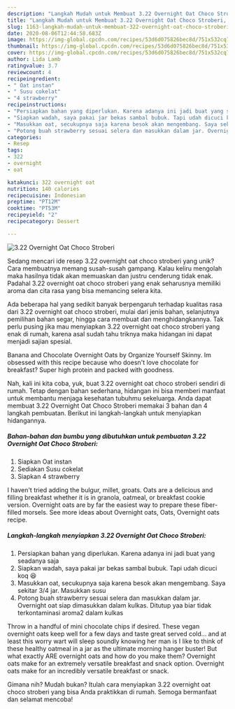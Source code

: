 ```yaml
---
description: "Langkah Mudah untuk Membuat 3.22 Overnight Oat Choco Stroberi, Bisa Manjain Lidah"
title: "Langkah Mudah untuk Membuat 3.22 Overnight Oat Choco Stroberi, Bisa Manjain Lidah"
slug: 1163-langkah-mudah-untuk-membuat-322-overnight-oat-choco-stroberi-bisa-manjain-lidah
date: 2020-08-06T12:44:58.683Z
image: https://img-global.cpcdn.com/recipes/53d6d075826bec8d/751x532cq70/322-overnight-oat-choco-stroberi-foto-resep-utama.jpg
thumbnail: https://img-global.cpcdn.com/recipes/53d6d075826bec8d/751x532cq70/322-overnight-oat-choco-stroberi-foto-resep-utama.jpg
cover: https://img-global.cpcdn.com/recipes/53d6d075826bec8d/751x532cq70/322-overnight-oat-choco-stroberi-foto-resep-utama.jpg
author: Lida Lamb
ratingvalue: 3.7
reviewcount: 4
recipeingredient:
- " Oat instan"
- " Susu cokelat"
- "4 strawberry"
recipeinstructions:
- "Persiapkan bahan yang diperlukan. Karena adanya ini jadi buat yang seadanya saja"
- "Siapkan wadah, saya pakai jar bekas sambal bubuk. Tapi udah dicuci koq 😆"
- "Masukkan oat, secukupnya saja karena besok akan mengembang. Saya sekitar 3/4 jar. Masukkan susu"
- "Potong buah strawberry sesuai selera dan masukkan dalam jar. Overnight oat siap dimasukkan dalam kulkas. Ditutup yaa biar tidak terkontaminasi aroma2 dalam kulkas"
categories:
- Resep
tags:
- 322
- overnight
- oat

katakunci: 322 overnight oat 
nutrition: 140 calories
recipecuisine: Indonesian
preptime: "PT12M"
cooktime: "PT53M"
recipeyield: "2"
recipecategory: Dessert

---
```



![3.22 Overnight Oat Choco Stroberi](https://img-global.cpcdn.com/recipes/53d6d075826bec8d/751x532cq70/322-overnight-oat-choco-stroberi-foto-resep-utama.jpg)

Sedang mencari ide resep 3.22 overnight oat choco stroberi yang unik? Cara membuatnya memang susah-susah gampang. Kalau keliru mengolah maka hasilnya tidak akan memuaskan dan justru cenderung tidak enak. Padahal 3.22 overnight oat choco stroberi yang enak seharusnya memiliki aroma dan cita rasa yang bisa memancing selera kita.

Ada beberapa hal yang sedikit banyak berpengaruh terhadap kualitas rasa dari 3.22 overnight oat choco stroberi, mulai dari jenis bahan, selanjutnya pemilihan bahan segar, hingga cara membuat dan menghidangkannya. Tak perlu pusing jika mau menyiapkan 3.22 overnight oat choco stroberi yang enak di rumah, karena asal sudah tahu triknya maka hidangan ini dapat menjadi sajian spesial.

Banana and Chocolate Overnight Oats by Organize Yourself Skinny. Im obsessed with this recipe because who doesn&#39;t love chocolate for breakfast? Super high protein and packed with goodness.


Nah, kali ini kita coba, yuk, buat 3.22 overnight oat choco stroberi sendiri di rumah. Tetap dengan bahan sederhana, hidangan ini bisa memberi manfaat untuk membantu menjaga kesehatan tubuhmu sekeluarga. Anda dapat membuat 3.22 Overnight Oat Choco Stroberi memakai 3 bahan dan 4 langkah pembuatan. Berikut ini langkah-langkah untuk menyiapkan hidangannya.

<!--inarticleads1-->

##### Bahan-bahan dan bumbu yang dibutuhkan untuk pembuatan 3.22 Overnight Oat Choco Stroberi:

1. Siapkan  Oat instan
1. Sediakan  Susu cokelat
1. Siapkan 4 strawberry


I haven&#39;t tried adding the bulgur, millet, groats. Oats are a delicious and filling breakfast whether it is in granola, oatmeal, or breakfast cookie version. Overnight oats are by far the easiest way to prepare these fiber-filled morsels. See more ideas about Overnight oats, Oats, Overnight oats recipe. 

<!--inarticleads2-->

##### Langkah-langkah menyiapkan 3.22 Overnight Oat Choco Stroberi:

1. Persiapkan bahan yang diperlukan. Karena adanya ini jadi buat yang seadanya saja
1. Siapkan wadah, saya pakai jar bekas sambal bubuk. Tapi udah dicuci koq 😆
1. Masukkan oat, secukupnya saja karena besok akan mengembang. Saya sekitar 3/4 jar. Masukkan susu
1. Potong buah strawberry sesuai selera dan masukkan dalam jar. Overnight oat siap dimasukkan dalam kulkas. Ditutup yaa biar tidak terkontaminasi aroma2 dalam kulkas


Throw in a handful of mini chocolate chips if desired. These vegan overnight oats keep well for a few days and taste great served cold… and at least this worry wart will sleep soundly knowing her man is I like to think of these healthy oatmeal in a jar as the ultimate morning hanger buster! But what exactly ARE overnight oats and how do you make them? Overnight oats make for an extremely versatile breakfast and snack option. Overnight oats make for an incredibly versatile breakfast or snack. 

Gimana nih? Mudah bukan? Itulah cara menyiapkan 3.22 overnight oat choco stroberi yang bisa Anda praktikkan di rumah. Semoga bermanfaat dan selamat mencoba!
